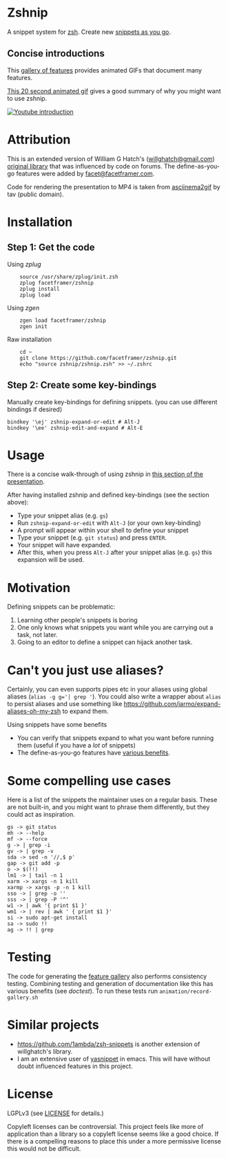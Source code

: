 # Zshnip

A snippet system for [zsh](http://zsh.sourceforge.net/). Create new [snippets as you go](https://facetframer.com/dayg).

## Concise introductions
This [gallery of features](GALLERY.md) provides animated GIFs that document many features.

[This 20 second animated gif](https://github.com/facetframer/zshnip/blob/master/animation/gallery-gifs/gallery-define.gif) gives a good summary of why you might want to use zshnip.

[![Youtube introduction](https://img.youtube.com/vi/6bHHKTBNhb0/0.jpg)](https://www.youtube.com/watch?v=6bHHKTBNhb0)


# Attribution

This is an extended version of William G Hatch's (willghatch@gmail.com)
[original library](https://github.com/willghatch/zsh-snippets) that was influenced by code on forums.
The define-as-you-go features were added by facet@facetframer.com.

Code for rendering the presentation to MP4 is taken from [asciinema2gif](https://github.com/tav/asciinema2gif) by tav (public domain).

# Installation

## Step 1: Get the code
Using *zplug*

```
    source /usr/share/zplug/init.zsh
    zplug facetframer/zshnip
    zplug install
    zplug load
```

Using *zgen*

```
    zgen load facetframer/zshnip
    zgen init
```

Raw installation

```
    cd ~
    git clone https://github.com/facetframer/zshnip.git
    echo "source zshnip/zshnip.zsh" >> ~/.zshrc
```

## Step 2: Create some key-bindings

Manually create key-bindings for defining snippets.
(you can use different bindings if desired)

```
bindkey '\ej' zshnip-expand-or-edit # Alt-J
bindkey '\ee' zshnip-edit-and-expand # Alt-E
```

# Usage

There is a concise walk-through of using zshnip in [this section of the presentation](https://www.youtube.com/watch?v=6bHHKTBNhb0&t=35).

After having installed zshnip and defined key-bindings (see the section above):

- Type your snippet alias (e.g. `gs`)
- Run `zshnip-expand-or-edit` with `Alt-J` (or your own key-binding)
- A prompt will appear within your shell to define your snippet
- Type your snippet (e.g. `git status`) and press `ENTER`.
- Your snippet will have expanded.
- After this, when you press `Alt-J` after your snippet alias (e.g. `gs`) this expansion will be used.


# Motivation

Defining snippets can be problematic:

1. Learning other people's snippets is boring
1. One only knows what snippets you want while you are carrying out a task, not later.
1. Going to an editor to define a snippet can hijack another task.

# Can't you just use aliases?

Certainly, you can even supports pipes etc in your aliases using global aliases (`alias -g g='| grep '`).
You could also write a wrapper about `alias` to persist aliases and use something like
https://github.com/jarmo/expand-aliases-oh-my-zsh to expand them.

Using snippets have some benefits

 - You can verify that snippets expand to what you want before running them (useful if you have a *lot* of snippets)
 - The define-as-you-go features have [various benefits](define-as-you-go.md).

# Some compelling use cases

Here is a list of the snippets the maintainer uses on a regular basis.
These are not built-in, and you might want to phrase them differently, but they could act as inspiration.

```
gs -> git status
mh -> --help
mf -> --force
g -> | grep -i
gv -> | grep -v
sda -> sed -n '//,$ p'
gap -> git add -p
o -> $(!!)
lm1 -> | tail -n 1
xarm -> xargs -n 1 kill
xarmp -> xargs -p -n 1 kill
sso -> | grep -o ''
sss -> | grep -P '^'
w1 -> | awk '{ print $1 }'
wm1 -> | rev | awk ' { print $1 }'
si -> sudo apt-get install
sa -> sudo !!
ag -> !! | grep
```


# Testing

The code for generating the [feature gallery](GALLERY.md) also performs consistency testing.
Combining testing and generation of documentation like this has various benefits (see *doctest*).
To run these tests run `animation/record-gallery.sh`

# Similar projects

- https://github.com/1ambda/zsh-snippets is another extension of willghatch's library.
- I am an extensive user of [yasnippet](https://github.com/joaotavora/yasnippet) in emacs. This will have without doubt influenced features in this project.

# License

LGPLv3 (see [LICENSE](LICENSE) for details.)

Copyleft licenses can be controversial.
This project feels like more of application than a library so a copyleft license seems like a good choice.
If there is a compelling reasons to place this under a more permissive license this would not be difficult.
